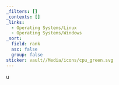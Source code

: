 ```yaml
---
_filters: []
_contexts: []
_links:
  - Operating Systems/Linux
  - Operating Systems/Windows
_sort:
  field: rank
  asc: false
  group: false
sticker: vault//Media/icons/cpu_green.svg
---
```

u